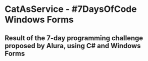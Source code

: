# CatAsService - #7DaysOfCode Windows Forms

## Result of the 7-day programming challenge proposed by Alura, using C# and Windows Forms
